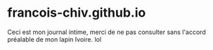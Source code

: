 # francois-chiv.github.io
Ceci est mon journal intime, merci de ne pas consulter sans l'accord préalable de mon lapin Ivoire.
lol